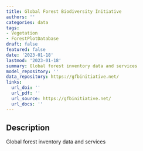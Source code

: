 ```yaml
---
title: Global Forest Biodiversity Initiative
authors: ''
categories: data
tags:
- Vegetation
- ForestPlotDatabase
draft: false
featured: false
date: '2023-01-18'
lastmod: '2023-01-18'
summary: Global forest inventory data and services
model_repository: ''
data_repository: https://gfbinitiative.net/
links:
  url_doi: ''
  url_pdf: ''
  url_source: https://gfbinitiative.net/
  url_docs: ''
---
```


## Description

Global forest inventory data and services

